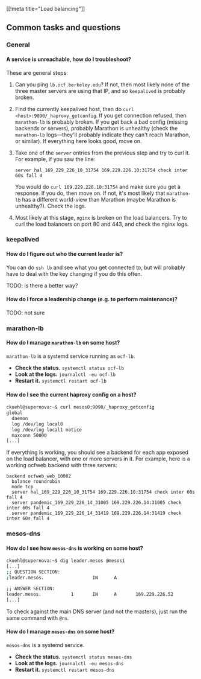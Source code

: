 [[!meta title="Load balancing"]]

## Common tasks and questions
### General
#### A service is unreachable, how do I troubleshoot?

These are general steps:

1. Can you ping `lb.ocf.berkeley.edu`? If not, then most likely none of the
   three master servers are using that IP, and so `keepalived` is probably broken.

2. Find the currently keepalived host, then do `curl <host>:9090/_haproxy_getconfig`.
   If you get connection refused, then `marathon-lb` is probably broken. If you
   get back a bad config (missing backends or servers), probably Marathon is
   unhealthy (check the `marathon-lb` logs—they'll probably indicate they can't
   reach Marathon, or similar). If everything here looks good, move on.

3. Take one of the `server` entries from the previous step and try to curl it.
   For example, if you saw the line:

   ```
   server hal_169_229_226_10_31754 169.229.226.10:31754 check inter 60s fall 4
   ```

   You would do `curl 169.229.226.10:31754` and make sure you get a response.
   If you do, then move on. If not, it's most likely that `marathon-lb` has a
   different world-view than Marathon (maybe Marathon is unhealthy?). Check the
   logs.

4. Most likely at this stage, `nginx` is broken on the load balancers. Try to
   curl the load balancers on port 80 and 443, and check the nginx logs.


### keepalived
#### How do I figure out who the current leader is?

You can do `ssh lb` and see what you get connected to, but will probably have
to deal with the key changing if you do this often.

TODO: is there a better way?


#### How do I force a leadership change (e.g. to perform maintenance)?

TODO: not sure


### marathon-lb
#### How do I manage `marathon-lb` on some host?

`marathon-lb` is a systemd service running as `ocf-lb`.

* **Check the status.** `systemctl status ocf-lb`
* **Look at the logs.** `journalctl -eu ocf-lb`
* **Restart it.** `systemctl restart ocf-lb`


#### How do I see the current haproxy config on a host?

```bash
ckuehl@supernova:~$ curl mesos0:9090/_haproxy_getconfig
global
  daemon
  log /dev/log local0
  log /dev/log local1 notice
  maxconn 50000
[...]
```

If everything is working, you should see a backend for each app exposed on the
load balancer, with one or more servers in it. For example, here is a working
ocfweb backend with three servers:

```
backend ocfweb_web_10002
  balance roundrobin
  mode tcp
  server hal_169_229_226_10_31754 169.229.226.10:31754 check inter 60s fall 4
  server pandemic_169_229_226_14_31005 169.229.226.14:31005 check inter 60s fall 4
  server pandemic_169_229_226_14_31419 169.229.226.14:31419 check inter 60s fall 4
```


### mesos-dns
#### How do I see how `mesos-dns` is working on some host?

```bash
ckuehl@supernova:~$ dig leader.mesos @mesos1
[...]
;; QUESTION SECTION:
;leader.mesos.                  IN      A

;; ANSWER SECTION:
leader.mesos.           1       IN      A       169.229.226.52
[...]
```

To check against the main DNS server (and not the masters), just run the same
command with `@ns`.


#### How do I manage `mesos-dns` on some host?

`mesos-dns` is a systemd service.

* **Check the status.** `systemctl status mesos-dns`
* **Look at the logs.** `journalctl -eu mesos-dns`
* **Restart it.** `systemctl restart mesos-dns`
